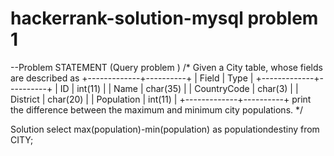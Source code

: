 # hackerrank-solution-mysql problem 1

--Problem STATEMENT (Query problem )
/*
Given a City table, whose fields are described as
+-------------+----------+
| Field       | Type     |
+-------------+----------+
| ID          | int(11)  |
| Name        | char(35) |
| CountryCode | char(3)  |
| District    | char(20) |
| Population  | int(11)  |
+-------------+----------+
print the difference between the maximum and minimum city populations.
*/

Solution 
select max(population)-min(population) as populationdestiny from CITY;
